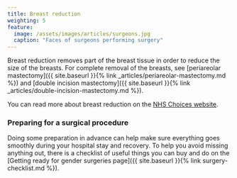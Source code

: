 ```yaml
---
title: Breast reduction
weighting: 5
feature:
  image: /assets/images/articles/surgeons.jpg
  caption: "Faces of surgeons performing surgery"
---
```


Breast reduction removes part of the breast tissue in order to reduce the size of the breasts. For complete removal of the breasts, see [periareolar mastectomy]({{ site.baseurl }}{% link _articles/periareolar-mastectomy.md %}) and [double incision mastectomy]({{ site.baseurl }}{% link _articles/double-incision-mastectomy.md %}).

You can read more about breast reduction on the [NHS Choices website](http://www.nhs.uk/conditions/breast-reduction/Pages/Introduction.aspx).

### Preparing for a surgical procedure

Doing some preparation in advance can help make sure everything goes smoothly during your hospital stay and recovery. To help you avoid missing anything out, there is a checklist of useful things you can buy and do on the [Getting ready for gender surgeries page]({{ site.baseurl }}{% link surgery-checklist.md %}).